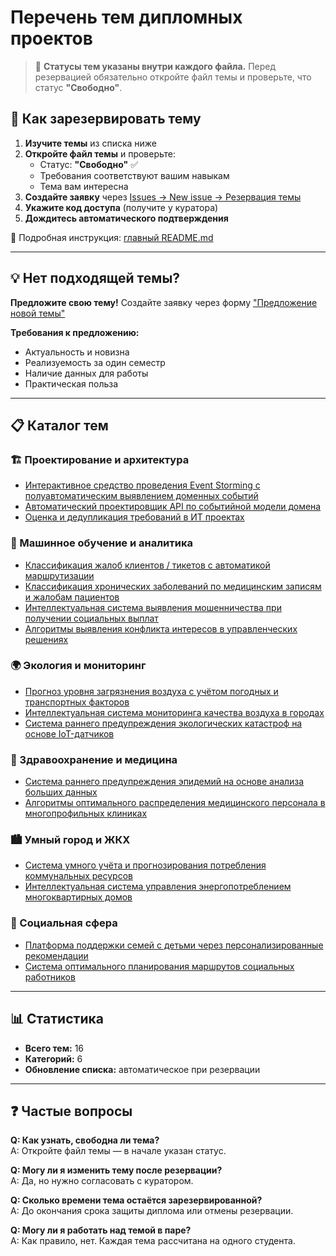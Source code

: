 # Перечень тем дипломных проектов

> 📌 **Статусы тем указаны внутри каждого файла.** Перед резервацией обязательно откройте файл темы и проверьте, что статус **"Свободно"**.

## 🎯 Как зарезервировать тему

1. **Изучите темы** из списка ниже
2. **Откройте файл темы** и проверьте:
   - Статус: **"Свободно"** ✅
   - Требования соответствуют вашим навыкам
   - Тема вам интересна
3. **Создайте заявку** через [Issues → New issue → Резервация темы](../../issues/new/choose)
4. **Укажите код доступа** (получите у куратора)
5. **Дождитесь автоматического подтверждения**

📖 Подробная инструкция: [главный README.md](../../README.md)

---

## 💡 Нет подходящей темы?

**Предложите свою тему!** Создайте заявку через форму ["Предложение новой темы"](../../issues/new/choose)

**Требования к предложению:**
- Актуальность и новизна
- Реализуемость за один семестр
- Наличие данных для работы
- Практическая польза

---

## 📋 Каталог тем

### 🏗️ Проектирование и архитектура

- [Интерактивное средство проведения Event Storming с полуавтоматическим выявлением доменных событий](event-storming-interactive.md)
- [Автоматический проектировщик API по событийной модели домена](api-designer-event-model.md)
- [Оценка и дедупликация требований в ИТ проектах](requirements-deduplication.md)

### 🤖 Машинное обучение и аналитика

- [Классификация жалоб клиентов / тикетов с автоматикой маршрутизации](client-complaints-routing.md)
- [Классификация хронических заболеваний по медицинским записям и жалобам пациентов](chronic-disease-classification.md)
- [Интеллектуальная система выявления мошенничества при получении социальных выплат](social-benefits-fraud-detection.md)
- [Алгоритмы выявления конфликта интересов в управленческих решениях](conflict-of-interest-detection.md)

### 🌍 Экология и мониторинг

- [Прогноз уровня загрязнения воздуха с учётом погодных и транспортных факторов](air-pollution-forecast.md)
- [Интеллектуальная система мониторинга качества воздуха в городах](urban-air-quality-monitoring.md)
- [Система раннего предупреждения экологических катастроф на основе IoT-датчиков](environmental-disaster-warning.md)

### 🏥 Здравоохранение и медицина

- [Система раннего предупреждения эпидемий на основе анализа больших данных](pandemic-early-warning.md)
- [Алгоритмы оптимального распределения медицинского персонала в многопрофильных клиниках](medical-staff-allocation.md)

### 🏙️ Умный город и ЖКХ

- [Система умного учёта и прогнозирования потребления коммунальных ресурсов](utility-consumption-forecast.md)
- [Интеллектуальная система управления энергопотреблением многоквартирных домов](multi-apartment-energy-management.md)

### 👥 Социальная сфера

- [Платформа поддержки семей с детьми через персонализированные рекомендации](platform-family-support.md)
- [Система оптимального планирования маршрутов социальных работников](social-workers-routing.md)

---

## 📊 Статистика

- **Всего тем:** 16
- **Категорий:** 6
- **Обновление списка:** автоматическое при резервации

---

## ❓ Частые вопросы

**Q: Как узнать, свободна ли тема?**  
A: Откройте файл темы — в начале указан статус.

**Q: Могу ли я изменить тему после резервации?**  
A: Да, но нужно согласовать с куратором.

**Q: Сколько времени тема остаётся зарезервированной?**  
A: До окончания срока защиты диплома или отмены резервации.

**Q: Могу ли я работать над темой в паре?**  
A: Как правило, нет. Каждая тема рассчитана на одного студента.

